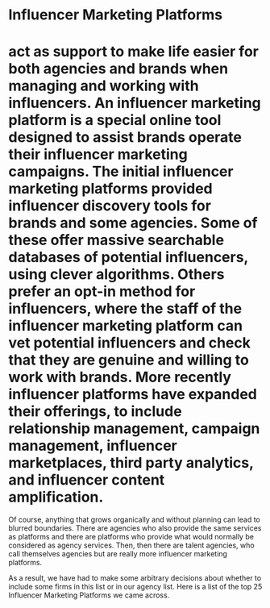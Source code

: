 # Influencer Marketing Platforms
#  act as support to make life easier for both agencies and brands when managing and working with influencers. An influencer marketing platform is a special online tool designed to assist brands operate their influencer marketing campaigns. The initial influencer marketing platforms provided influencer discovery tools for brands and some agencies. Some of these offer massive searchable databases of potential influencers, using clever algorithms. Others prefer an opt-in method for influencers, where the staff of the influencer marketing platform can vet potential influencers and check that they are genuine and willing to work with brands. More recently influencer platforms have expanded their offerings, to include relationship management, campaign management, influencer marketplaces, third party analytics, and influencer content amplification.

Of course, anything that grows organically and without planning can lead to blurred boundaries. There are agencies who also provide the same services as platforms and there are platforms who provide what would normally be considered as agency services. Then, then there are talent agencies, who call themselves agencies but are really more influencer marketing platforms.

As a result, we have had to make some arbitrary decisions about whether to include some firms in this list or in our agency list. Here is a list of the top 25 Influencer Marketing Platforms we came across.

